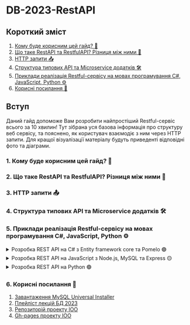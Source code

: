# DB-2023-RestAPI

<div class="container">
  
  <div class="content">
  <h2>Короткий зміст</h2>
  <ol>
    <li><a href="#section1"> Кому буде корисним цей гайд? 🤔</a></li>
    <li><a href="#section2"> Що таке RestAPI та RestfulAPI? Різниця між ними 📲</a></li>
    <li><a href="#section3"> HTTP запити 📤</a></li>
    <li><a href="#section4"> Структура типових API та Microservice додатків 🛠</a></li>    
    <li><a href="#section5"> Приклади реалізація Restful-сервісу на мовах програмування C#, JavaScript, Python ⚙️</a></li>
	<li><a href="#section6"> Корисні посилання 🔗</a></li>
  </ol>
  </div>
  <div class="intro">
	<h2>Вступ</h2>
	<p> Даний гайд допоможе Вам розробити найпростіший Restful-сервіс всього за 10 хвилин! Тут зібрана уся базова інформація про структуру веб сервісу, та пояснено, як користувач взаємодіє з ним через HTTP запити. Для кращої візуалізації матеріалу будуть приведенті відповідні фото та діаграми. </p>
  </div>
</div>

<!-- Розділ 2 -->
<div class="section" id="section1">
  <h3>1. Кому буде корисним цей гайд? 🤔</h3>

<!-- Розділ 2 -->
<div class="section" id="section2">
  <h3>2. Що таке RestAPI та RestfulAPI? Різниця між ними 📲</h3>

<!-- Розділ 3 -->
<div class="section" id="section3">
  <h3>3. HTTP запити 📤</h3>

<!-- Розділ 4 -->
<div class="section" id="section4">
  <h3>4. Структура типових API та Microservice додатків 🛠</h3>


<!-- Розділ 5 -->
<div class="section" id="section5">
  <h3>5. Приклади реалізація Restful-сервісу на мовах програмування C#, JavaScript, Python ⚙️</h3>
  <details>
     <summary>Розробка REST API на C# з Entity framework core та Pomelo 🟣</summary>
  <p><span class="one">1.1</span> </p>
  <img src="image/section5/С#/1_1.jpg"/>
  <p><span class="one">1.2</span> </p>
  <img src="image/section5/С#/1_2.jpg"/>
  <p><span class="one">1.3</span> </p>
  <img src="image/section5/С#/1_3.jpg"/>
  <p><span class="one">1.4</span> </p>
  <img src="image/section5/С#/1_4.jpg"/>
  <p><span class="one">1.5</span> </p>
  <img src="image/section5/С#/1_5.jpg"/>
  </details>
  <details>
     <summary>Розробка REST API на JavaScript з Node.js, MySQL та Express 🟡</summary>
  <h4>I. Створення програми Node.js</h4>
  <p><span class="two">1.1</span> </p>
  <img src="image/section5/С#/1_1.jpg"/>
  <p><span class="two">1.2</span> </p>
  <img src="image/section5/С#/1_2.jpg"/>
  <p><span class="two">1.3</span> </p>
  <img src="image/section5/С#/1_3.jpg"/>
  <p><span class="two">1.4</span> </p>
  <img src="image/section5/С#/1_4.jpg"/>
  <p><span class="two">1.5</span> </p>
  <img src="image/section5/С#/1_5.jpg"/>
  </details>
  <details>
     <summary>Розробка REST API на Python 🟢</summary>
  <p><span class="three">1.1</span> </p>
  <img src="image/section5/С#/1_1.jpg"/>
  <p><span class="three">1.2</span> </p>
  <img src="image/section5/С#/1_2.jpg"/>
  <p><span class="three">1.3</span> </p>
  <img src="image/section5/С#/1_3.jpg"/>
  <p><span class="three">1.4</span> </p>
  <img src="image/section5/С#/1_4.jpg"/>
  <p><span class="three">1.5</span> </p>
  <img src="image/section5/С#/1_5.jpg"/>
  </details>
</div>


<div class="section" id="section6">
  <h3>6. Корисні посилання 🔗</h3>
  <ol>
	<li><a href="https://dev.mysql.com/downloads/mysql/">Завантаження MySQL Universal Installer</a></li>
	<li><a href="https://www.youtube.com/playlist?list=PLXr7EDDqEOkYiUDqyM3yMg4K2abjEyagl">Плейліст лекцій БД 2023</a></li>
	<li><a href="https://github.com/YehorSeniuk/IOO">Репозиторій проекту IOO</a></li>
	<li><a href="https://yehorseniuk.github.io/IOO/">Gh-pages проекту IOO</a></li>
  </ol>
</div>

